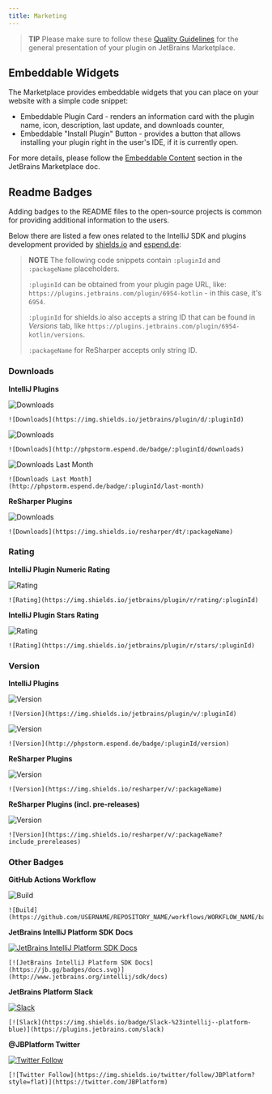 ```yaml
---
title: Marketing
---
```

<!-- Copyright 2000-2020 JetBrains s.r.o. and other contributors. Use of this source code is governed by the Apache 2.0 license that can be found in the LICENSE file. -->

> **TIP** Please make sure to follow these [Quality Guidelines](https://plugins.jetbrains.com/docs/marketplace/quality-guidelines.html) for the general presentation of your plugin on JetBrains Marketplace.

## Embeddable Widgets

The Marketplace provides embeddable widgets that you can place on your website with a simple code snippet:

- Embeddable Plugin Card - renders an information card with the plugin name, icon, description, last update, and downloads counter,
- Embeddable "Install Plugin" Button - provides a button that allows installing your plugin right in the user's IDE, if it is currently open.

For more details, please follow the [Embeddable Content](https://plugins.jetbrains.com/docs/marketplace/embeddable-content.html) section in the JetBrains Marketplace doc.


## Readme Badges

Adding badges to the README files to the open-source projects is common for providing additional information to the users.

Below there are listed a few ones related to the IntelliJ SDK and plugins development provided by [shields.io](https://shields.io) and [espend.de](https://www.espend.de):

> **NOTE** The following code snippets contain `:pluginId` and `:packageName` placeholders.
>
> `:pluginId` can be obtained from your plugin page URL, like: `https://plugins.jetbrains.com/plugin/6954-kotlin` - in this case, it's `6954`.
>
> `:pluginId` for shields.io also accepts a string ID that can be found in *Versions* tab, like `https://plugins.jetbrains.com/plugin/6954-kotlin/versions`.
>
> `:packageName` for ReSharper accepts only string ID.

### Downloads

**IntelliJ Plugins**

![Downloads](https://img.shields.io/badge/downloads-10M-brightgreen)
```
![Downloads](https://img.shields.io/jetbrains/plugin/d/:pluginId)
```

![Downloads](https://img.shields.io/badge/downloads-10M-blue)
```
![Downloads](http://phpstorm.espend.de/badge/:pluginId/downloads)
```

![Downloads Last Month](https://img.shields.io/badge/downloads-10%20k%20last%20month-blue)
```
![Downloads Last Month](http://phpstorm.espend.de/badge/:pluginId/last-month)
```

**ReSharper Plugins**

![Downloads](https://img.shields.io/badge/downloads-90k-brightgreen)
```
![Downloads](https://img.shields.io/resharper/dt/:packageName)
```


### Rating

**IntelliJ Plugin Numeric Rating**

![Rating](https://img.shields.io/badge/rating-4.5%2F5-brightgreen)
```
![Rating](https://img.shields.io/jetbrains/plugin/r/rating/:pluginId)
```

**IntelliJ Plugin Stars Rating**

![Rating](https://img.shields.io/badge/rating-%E2%98%85%E2%98%85%E2%98%85%E2%98%85%C2%BD-brightgreen)
```
![Rating](https://img.shields.io/jetbrains/plugin/r/stars/:pluginId)
```


### Version

**IntelliJ Plugins**

![Version](https://img.shields.io/badge/jetbrains%20plugin-v1.7-blue)
```
![Version](https://img.shields.io/jetbrains/plugin/v/:pluginId)
```

![Version](https://img.shields.io/badge/version-v1.7-569AC7)
```
![Version](http://phpstorm.espend.de/badge/:pluginId/version)
```

**ReSharper Plugins**

![Version](https://img.shields.io/badge/resharper-v2017.2.0-blue)
```
![Version](https://img.shields.io/resharper/v/:packageName)
```

**ReSharper Plugins (incl. pre-releases)**

![Version](https://img.shields.io/badge/resharper-v2017.3.0--pre0001-yellow)
```
![Version](https://img.shields.io/resharper/v/:packageName?include_prereleases)
```


### Other Badges

**GitHub Actions Workflow**

![Build](https://github.com/JetBrains/intellij-sdk-docs/workflows/Build/badge.svg)
```
![Build](https://github.com/USERNAME/REPOSITORY_NAME/workflows/WORKFLOW_NAME/badge.svg)
```

**JetBrains IntelliJ Platform SDK Docs**

[![JetBrains IntelliJ Platform SDK Docs](https://jb.gg/badges/docs.svg)](http://www.jetbrains.org/intellij/sdk/docs)
```
[![JetBrains IntelliJ Platform SDK Docs](https://jb.gg/badges/docs.svg)](http://www.jetbrains.org/intellij/sdk/docs)
```

**JetBrains Platform Slack**

[![Slack](https://img.shields.io/badge/Slack-%23intellij--platform-blue)](https://plugins.jetbrains.com/slack)
```
[![Slack](https://img.shields.io/badge/Slack-%23intellij--platform-blue)](https://plugins.jetbrains.com/slack)
```

**@JBPlatform Twitter**

[![Twitter Follow](https://img.shields.io/twitter/follow/JBPlatform?style=flat)](https://twitter.com/JBPlatform)
```
[![Twitter Follow](https://img.shields.io/twitter/follow/JBPlatform?style=flat)](https://twitter.com/JBPlatform)
```
